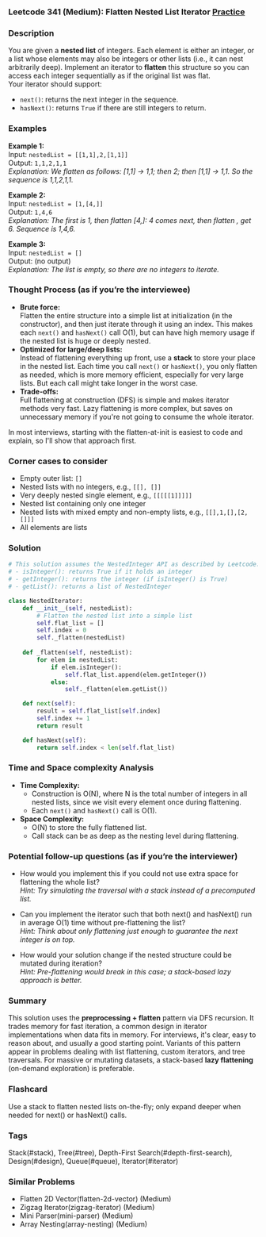 ### Leetcode 341 (Medium): Flatten Nested List Iterator [Practice](https://leetcode.com/problems/flatten-nested-list-iterator)

### Description  
You are given a **nested list** of integers. Each element is either an integer, or a list whose elements may also be integers or other lists (i.e., it can nest arbitrarily deep). Implement an iterator to **flatten** this structure so you can access each integer sequentially as if the original list was flat.  
Your iterator should support:
- `next()`: returns the next integer in the sequence.
- `hasNext()`: returns `True` if there are still integers to return.

### Examples  

**Example 1:**  
Input: `nestedList = [[1,1],2,[1,1]]`  
Output: `1,1,2,1,1`  
*Explanation: We flatten as follows: [1,1] → 1,1; then 2; then [1,1] → 1,1. So the sequence is 1,1,2,1,1.*

**Example 2:**  
Input: `nestedList = [1,[4,]]`  
Output: `1,4,6`  
*Explanation: The first is 1, then flatten [4,]: 4 comes next, then flatten , get 6. Sequence is 1,4,6.*

**Example 3:**  
Input: `nestedList = []`  
Output:  (no output)  
*Explanation: The list is empty, so there are no integers to iterate.*

### Thought Process (as if you’re the interviewee)  
- **Brute force:**  
  Flatten the entire structure into a simple list at initialization (in the constructor), and then just iterate through it using an index. This makes each `next()` and `hasNext()` call O(1), but can have high memory usage if the nested list is huge or deeply nested.
- **Optimized for large/deep lists:**  
  Instead of flattening everything up front, use a **stack** to store your place in the nested list. Each time you call `next()` or `hasNext()`, you only flatten as needed, which is more memory efficient, especially for very large lists. But each call might take longer in the worst case.
- **Trade-offs:**  
  Full flattening at construction (DFS) is simple and makes iterator methods very fast. Lazy flattening is more complex, but saves on unnecessary memory if you're not going to consume the whole iterator.

In most interviews, starting with the flatten-at-init is easiest to code and explain, so I'll show that approach first.

### Corner cases to consider  
- Empty outer list: `[]`
- Nested lists with no integers, e.g., `[[], []]`
- Very deeply nested single element, e.g., `[[[[[1]]]]]`
- Nested list containing only one integer
- Nested lists with mixed empty and non-empty lists, e.g., `[[],1,[],[2,[]]]`
- All elements are lists

### Solution

```python
# This solution assumes the NestedInteger API as described by Leetcode:
# - isInteger(): returns True if it holds an integer
# - getInteger(): returns the integer (if isInteger() is True)
# - getList(): returns a list of NestedInteger

class NestedIterator:
    def __init__(self, nestedList):
        # Flatten the nested list into a simple list
        self.flat_list = []
        self.index = 0
        self._flatten(nestedList)
    
    def _flatten(self, nestedList):
        for elem in nestedList:
            if elem.isInteger():
                self.flat_list.append(elem.getInteger())
            else:
                self._flatten(elem.getList())

    def next(self):
        result = self.flat_list[self.index]
        self.index += 1
        return result

    def hasNext(self):
        return self.index < len(self.flat_list)
```

### Time and Space complexity Analysis  

- **Time Complexity:**  
  - Construction is O(N), where N is the total number of integers in all nested lists, since we visit every element once during flattening.
  - Each `next()` and `hasNext()` call is O(1).
- **Space Complexity:**  
  - O(N) to store the fully flattened list.
  - Call stack can be as deep as the nesting level during flattening.

### Potential follow-up questions (as if you’re the interviewer)  

- How would you implement this if you could not use extra space for flattening the whole list?  
  *Hint: Try simulating the traversal with a stack instead of a precomputed list.*

- Can you implement the iterator such that both next() and hasNext() run in average O(1) time without pre-flattening the list?  
  *Hint: Think about only flattening just enough to guarantee the next integer is on top.*

- How would your solution change if the nested structure could be mutated during iteration?  
  *Hint: Pre-flattening would break in this case; a stack-based lazy approach is better.*

### Summary
This solution uses the **preprocessing + flatten** pattern via DFS recursion. It trades memory for fast iteration, a common design in iterator implementations when data fits in memory. For interviews, it's clear, easy to reason about, and usually a good starting point. Variants of this pattern appear in problems dealing with list flattening, custom iterators, and tree traversals. For massive or mutating datasets, a stack-based **lazy flattening** (on-demand exploration) is preferable.


### Flashcard
Use a stack to flatten nested lists on-the-fly; only expand deeper when needed for next() or hasNext() calls.

### Tags
Stack(#stack), Tree(#tree), Depth-First Search(#depth-first-search), Design(#design), Queue(#queue), Iterator(#iterator)

### Similar Problems
- Flatten 2D Vector(flatten-2d-vector) (Medium)
- Zigzag Iterator(zigzag-iterator) (Medium)
- Mini Parser(mini-parser) (Medium)
- Array Nesting(array-nesting) (Medium)